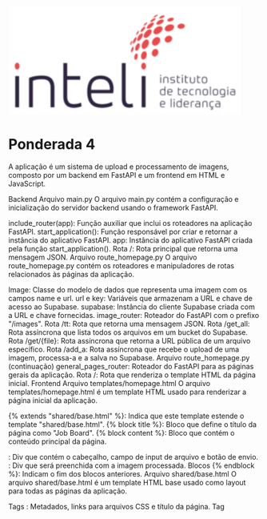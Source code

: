 <img src="../assets/logo-inteli.png" alt="Logo do Inteli"/>

# Ponderada 4

A aplicação é um sistema de upload e processamento de imagens, composto por um backend em FastAPI e um frontend em HTML e JavaScript.

Backend
Arquivo main.py
O arquivo main.py contém a configuração e inicialização do servidor backend usando o framework FastAPI.

include_router(app): Função auxiliar que inclui os roteadores na aplicação FastAPI.
start_application(): Função responsável por criar e retornar a instância do aplicativo FastAPI.
app: Instância do aplicativo FastAPI criada pela função start_application().
Rota /: Rota principal que retorna uma mensagem JSON.
Arquivo route_homepage.py
O arquivo route_homepage.py contém os roteadores e manipuladores de rotas relacionados às páginas da aplicação.

Image: Classe do modelo de dados que representa uma imagem com os campos name e url.
url e key: Variáveis que armazenam a URL e chave de acesso ao Supabase.
supabase: Instância do cliente Supabase criada com a URL e chave fornecidas.
image_router: Roteador do FastAPI com o prefixo "/images".
Rota /tt: Rota que retorna uma mensagem JSON.
Rota /get_all: Rota assíncrona que lista todos os arquivos em um bucket do Supabase.
Rota /get/{file}: Rota assíncrona que retorna a URL pública de um arquivo específico.
Rota /add_a: Rota assíncrona que recebe o upload de uma imagem, processa-a e a salva no Supabase.
Arquivo route_homepage.py (continuação)
general_pages_router: Roteador do FastAPI para as páginas gerais da aplicação.
Rota /: Rota que renderiza o template HTML da página inicial.
Frontend
Arquivo templates/homepage.html
O arquivo templates/homepage.html é um template HTML usado para renderizar a página inicial da aplicação.

{% extends "shared/base.html" %}: Indica que este template estende o template "shared/base.html".
{% block title %}: Bloco que define o título da página como "Job Board".
{% block content %}: Bloco que contém o conteúdo principal da página.
<div id="main">: Div que contém o cabeçalho, campo de input de arquivo e botão de envio.
<div id="img_load">: Div que será preenchida com a imagem processada.
Blocos {% endblock %}: Indicam o fim dos blocos anteriores.
Arquivo shared/base.html
O arquivo shared/base.html é um template HTML base usado como layout para todas as páginas da aplicação.

Tags <head>: Metadados, links para arquivos CSS e título da página.
Tag <style>: Estilo CSS para a exibição das imagens.
<script>: Script JavaScript contendo duas funções.
envia(): Envia o arquivo selecionado para a API e exibe a imagem processada retornada.
previewImage(): Exibe a imagem selecionada no campo de input.
Blocos {% block title %} e {% block content %}: Espaços reservados para

